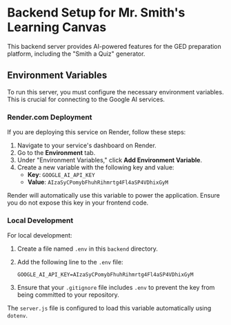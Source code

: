 # Backend Setup for Mr. Smith's Learning Canvas

This backend server provides AI-powered features for the GED preparation platform, including the "Smith a Quiz" generator.

## Environment Variables

To run this server, you must configure the necessary environment variables. This is crucial for connecting to the Google AI services.

### Render.com Deployment

If you are deploying this service on Render, follow these steps:

1.  Navigate to your service's dashboard on Render.
2.  Go to the **Environment** tab.
3.  Under "Environment Variables," click **Add Environment Variable**.
4.  Create a new variable with the following key and value:
    *   **Key**: `GOOGLE_AI_API_KEY`
    *   **Value**: `AIzaSyCPomybFhuhRihmrtg4Fl4aSP4VDhixGyM`

Render will automatically use this variable to power the application. Ensure you do not expose this key in your frontend code.

### Local Development

For local development:

1.  Create a file named `.env` in this `backend` directory.
2.  Add the following line to the `.env` file:

    ```
    GOOGLE_AI_API_KEY=AIzaSyCPomybFhuhRihmrtg4Fl4aSP4VDhixGyM
    ```

3.  Ensure that your `.gitignore` file includes `.env` to prevent the key from being committed to your repository.

The `server.js` file is configured to load this variable automatically using `dotenv`.